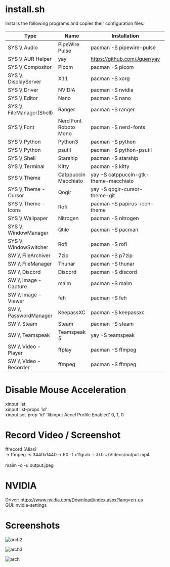 # install.sh

Installs the following programs and copies their configuration files:

| Type | Name | Installation | Config |
| --- | --- | --- | --- |
| SYS \\\ Audio | PipeWire Pulse | pacman -S pipewire-pulse | ? |
| SYS \\\ AUR Helper | yay | https://github.com/Jguer/yay | ? |
| SYS \\\ Compositor | Picom | pacman -S picom | ~/.config/picom/picom.conf |
| SYS \\\ DisplayServer | X11 | pacman -S xorg | /etc/X11/xorg.conf |
| SYS \\\ Driver | NVIDIA | pacman -S nvidia | ? |
| SYS \\\ Editor  | Nano | pacman -S nano | ? |
| SYS \\\ FileManager(Shell) | Ranger | pacman -S ranger | ? |
| SYS \\\ Font | Nerd Font Roboto Mono | pacman -S nerd-fonts | ? |
| SYS \\\ Python | Python3 | pacman -S python | ? |
| SYS \\\ Python | psutil | pacman -S python-psutil | ? |
| SYS \\\ Shell | Starship | pacman -S starship | ? |
| SYS \\\ Terminal | Kitty | pacman -S kitty | ~/.config/kitty/kitty.conf |
| SYS \\\ Theme | Catppuccin Macchiato | yay -S catppuccin-gtk-theme-macchiato | ~/gtkrc-2.0 & ~/.config/gtk-3.0/settings.ini |
| SYS \\\ Theme - Cursor | Qogir | yay -S qogir-cursor-theme-git | ~/gtkrc-2.0 & ~/.config/gtk-3.0/settings.ini |
| SYS \\\ Theme - Icons | Rofi | pacman -S papirus-icon-theme| ~/gtkrc-2.0 & ~/.config/gtk-3.0/settings.ini |
| SYS \\\ Wallpaper | Nitrogen | pacman -S nitrogen | ~/.config/nitrogen/config.conf |
| SYS \\\ WindowManager | Qtile | pacman -S pacman | ~/.config/qtile/config.py |
| SYS \\\ WindowSwitcher | Rofi | pacman -S rofi | ? |
| SW \\\ FileArchiver | 7zip | pacman -S p7zip | - |
| SW \\\ FileManager  | Thunar | pacman -S thunar | ? |
| SW \\\ Discord | Discord | pacman -S discord | - |
| SW \\\ Image - Capture | maim | pacman -S maim | - |
| SW \\\ Image - Viewer | feh | pacman -S feh | - |
| SW \\\ PasswordManager | KeepassXC | pacman -S keepassxc | - |
| SW \\\ Steam | Steam | pacman -S steam | - |
| SW \\\ Teamspeak | Teamspeak 5 | yay -S teamspeak | - |
| SW \\\ Video - Player | ffplay | pacman -S ffmpeg | - |
| SW \\\ Video - Recorder | ffmpeg | pacman -S ffmpeg | - |




# Disable Mouse Acceleration 

xinput list <br>
xinput list-props 'id' <br>
xinput set-prop 'id' 'libinput Accel Profile Enabled' 0, 1, 0 

# Record Video / Screenshot

ffrecord (Alias) <br>
 -> ffmpeg -s 3440x1440 -r 60 -f x11grab -i :0.0 ~/Videos/output.mp4 <br><br>
maim -o -u output.jpeg

# NVIDIA

Driver: https://www.nvidia.com/Download/index.aspx?lang=en-us <br>
GUI: nvidia-settings

# Screenshots

![arch2](https://github.com/Rudi9x/arch/assets/134175623/36376a3a-f87b-42a1-8368-95ef7a40a3b6) <br>

![arch3](https://github.com/Rudi9x/arch/assets/134175623/f5432fb6-9903-453a-9b20-052660b77df8) <br>

![arch](https://github.com/Rudi9x/arch/assets/134175623/ae97fcb6-2ce8-4bb4-8325-bd72e1d30210) <br>
